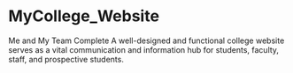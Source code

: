 # MyCollege_Website
Me and My Team  Complete A well-designed and functional college website serves as a vital communication and information hub for students, faculty, staff, and prospective students. 
